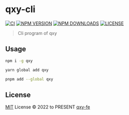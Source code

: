 # qxy-cli

[![CI](https://github.com/qxy-fe/qxy-cli/workflows/CI/badge.svg)](https://github.com/qxy-fe/qxy-cli/actions)
[![NPM VERSION](https://img.shields.io/npm/v/qxy.svg)](https://www.npmjs.com/package/qxy)
[![NPM DOWNLOADS](https://img.shields.io/npm/dy/qxy.svg)](https://www.npmjs.com/package/qxy)
[![LICENSE](https://img.shields.io/github/license/qxy-fe/qxy-cli.svg)](https://github.com/qxy-fe/qxy-cli/blob/main/LICENSE)

> Cli program of qxy

## Usage

```bash
npm i -g qxy
```

```bash
yarn global add qxy
```

```bash
pnpm add --global qxy
```

## License

[MIT](./LICENSE) License © 2022 to PRESENT [qxy-fe](https://github.com/qxy-fe)
